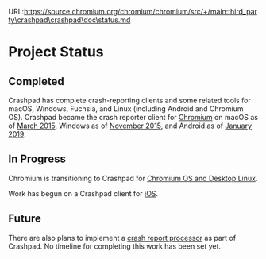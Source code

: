 URL:https://source.chromium.org/chromium/chromium/src/+/main:third_party\crashpad\crashpad\doc\status.md
<!--
Copyright 2015 The Crashpad Authors

Licensed under the Apache License, Version 2.0 (the "License");
you may not use this file except in compliance with the License.
You may obtain a copy of the License at

    http://www.apache.org/licenses/LICENSE-2.0

Unless required by applicable law or agreed to in writing, software
distributed under the License is distributed on an "AS IS" BASIS,
WITHOUT WARRANTIES OR CONDITIONS OF ANY KIND, either express or implied.
See the License for the specific language governing permissions and
limitations under the License.
-->

# Project Status

## Completed

Crashpad has complete crash-reporting clients and some related tools for macOS,
Windows, Fuchsia, and Linux (including Android and Chromium OS). Crashpad became
the crash reporter client for [Chromium](https://www.chromium.org/Home) on macOS
as of [March
2015](https://chromium.googlesource.com/chromium/src/\+/d413b2dcb54d523811d386f1ff4084f677a6d089),
Windows as of [November
2015](https://chromium.googlesource.com/chromium/src/\+/cfa5b01bb1d06bf96967bd37e21a44752801948c),
and Android as of [January
2019](https://chromium.googlesource.com/chromium/src/+/f890e4b5495ab693d2d37aec3c378239946154f7).


## In Progress

Chromium is transitioning to Crashpad for [Chromium OS and Desktop
Linux](https://crbug.com/942279).

Work has begun on a Crashpad client for
[iOS](https://crashpad.chromium.org/bug/31).

## Future

There are also plans to implement a [crash report
processor](https://crashpad.chromium.org/bug/29) as part of Crashpad. No
timeline for completing this work has been set yet.
